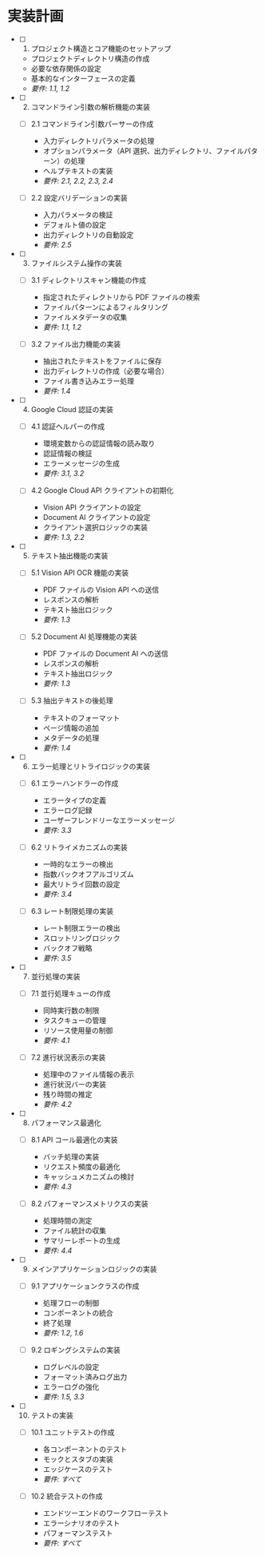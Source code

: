 # 実装計画

- [ ] 1. プロジェクト構造とコア機能のセットアップ

  - プロジェクトディレクトリ構造の作成
  - 必要な依存関係の設定
  - 基本的なインターフェースの定義
  - _要件: 1.1, 1.2_

- [ ] 2. コマンドライン引数の解析機能の実装

  - [ ] 2.1 コマンドライン引数パーサーの作成

    - 入力ディレクトリパラメータの処理
    - オプションパラメータ（API 選択、出力ディレクトリ、ファイルパターン）の処理
    - ヘルプテキストの実装
    - _要件: 2.1, 2.2, 2.3, 2.4_

  - [ ] 2.2 設定バリデーションの実装
    - 入力パラメータの検証
    - デフォルト値の設定
    - 出力ディレクトリの自動設定
    - _要件: 2.5_

- [ ] 3. ファイルシステム操作の実装

  - [ ] 3.1 ディレクトリスキャン機能の作成

    - 指定されたディレクトリから PDF ファイルの検索
    - ファイルパターンによるフィルタリング
    - ファイルメタデータの収集
    - _要件: 1.1, 1.2_

  - [ ] 3.2 ファイル出力機能の実装
    - 抽出されたテキストをファイルに保存
    - 出力ディレクトリの作成（必要な場合）
    - ファイル書き込みエラー処理
    - _要件: 1.4_

- [ ] 4. Google Cloud 認証の実装

  - [ ] 4.1 認証ヘルパーの作成

    - 環境変数からの認証情報の読み取り
    - 認証情報の検証
    - エラーメッセージの生成
    - _要件: 3.1, 3.2_

  - [ ] 4.2 Google Cloud API クライアントの初期化
    - Vision API クライアントの設定
    - Document AI クライアントの設定
    - クライアント選択ロジックの実装
    - _要件: 1.3, 2.2_

- [ ] 5. テキスト抽出機能の実装

  - [ ] 5.1 Vision API OCR 機能の実装

    - PDF ファイルの Vision API への送信
    - レスポンスの解析
    - テキスト抽出ロジック
    - _要件: 1.3_

  - [ ] 5.2 Document AI 処理機能の実装

    - PDF ファイルの Document AI への送信
    - レスポンスの解析
    - テキスト抽出ロジック
    - _要件: 1.3_

  - [ ] 5.3 抽出テキストの後処理
    - テキストのフォーマット
    - ページ情報の追加
    - メタデータの処理
    - _要件: 1.4_

- [ ] 6. エラー処理とリトライロジックの実装

  - [ ] 6.1 エラーハンドラーの作成

    - エラータイプの定義
    - エラーログ記録
    - ユーザーフレンドリーなエラーメッセージ
    - _要件: 3.3_

  - [ ] 6.2 リトライメカニズムの実装

    - 一時的なエラーの検出
    - 指数バックオフアルゴリズム
    - 最大リトライ回数の設定
    - _要件: 3.4_

  - [ ] 6.3 レート制限処理の実装
    - レート制限エラーの検出
    - スロットリングロジック
    - バックオフ戦略
    - _要件: 3.5_

- [ ] 7. 並行処理の実装

  - [ ] 7.1 並行処理キューの作成

    - 同時実行数の制限
    - タスクキューの管理
    - リソース使用量の制御
    - _要件: 4.1_

  - [ ] 7.2 進行状況表示の実装
    - 処理中のファイル情報の表示
    - 進行状況バーの実装
    - 残り時間の推定
    - _要件: 4.2_

- [ ] 8. パフォーマンス最適化

  - [ ] 8.1 API コール最適化の実装

    - バッチ処理の実装
    - リクエスト頻度の最適化
    - キャッシュメカニズムの検討
    - _要件: 4.3_

  - [ ] 8.2 パフォーマンスメトリクスの実装
    - 処理時間の測定
    - ファイル統計の収集
    - サマリーレポートの生成
    - _要件: 4.4_

- [ ] 9. メインアプリケーションロジックの実装

  - [ ] 9.1 アプリケーションクラスの作成

    - 処理フローの制御
    - コンポーネントの統合
    - 終了処理
    - _要件: 1.2, 1.6_

  - [ ] 9.2 ロギングシステムの実装
    - ログレベルの設定
    - フォーマット済みログ出力
    - エラーログの強化
    - _要件: 1.5, 3.3_

- [ ] 10. テストの実装

  - [ ] 10.1 ユニットテストの作成

    - 各コンポーネントのテスト
    - モックとスタブの実装
    - エッジケースのテスト
    - _要件: すべて_

  - [ ] 10.2 統合テストの作成
    - エンドツーエンドのワークフローテスト
    - エラーシナリオのテスト
    - パフォーマンステスト
    - _要件: すべて_
